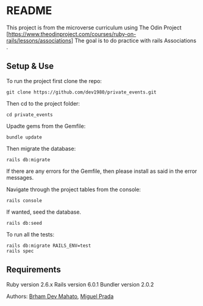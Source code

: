 # README

This project is from the microverse curriculum using The Odin Project
[https://www.theodinproject.com/courses/ruby-on-rails/lessons/associations]
The goal is to do practice with rails Associations .


## Setup & Use
To run the project first clone the repo:

```
git clone https://github.com/dev1980/private_events.git

```
Then cd to the project folder:
```
cd private_events
```

Upadte gems from the Gemfile:
```
bundle update
```

Then migrate the database:
```
rails db:migrate
```
If there are any errors for the Gemfile, then please install as said in the error messages.

Navigate through the project tables from the console:
```
rails console
```
If wanted, seed the database.
```
rails db:seed
```

To run all the tests:
```
rails db:migrate RAILS_ENV=test
rails spec
```

## Requirements
Ruby version 2.6.x
Rails version 6.0.1
Bundler version 2.0.2

Authors: [Brham Dev Mahato](https://github.com/dev1980),  [Miguel Prada](https://github.com/mapra99)